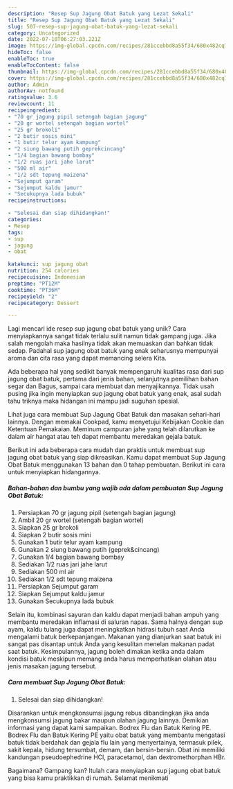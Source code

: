 ```yaml
---
description: "Resep Sup Jagung Obat Batuk yang Lezat Sekali"
title: "Resep Sup Jagung Obat Batuk yang Lezat Sekali"
slug: 507-resep-sup-jagung-obat-batuk-yang-lezat-sekali
category: Uncategorized
date: 2022-07-10T06:27:03.221Z
image: https://img-global.cpcdn.com/recipes/281ccebbd8a55f34/680x482cq70/sup-jagung-obat-batuk-foto-resep-utama.jpg
hideToc: false
enableToc: true
enableTocContent: false
thumbnail: https://img-global.cpcdn.com/recipes/281ccebbd8a55f34/680x482cq70/sup-jagung-obat-batuk-foto-resep-utama.jpg
cover: https://img-global.cpcdn.com/recipes/281ccebbd8a55f34/680x482cq70/sup-jagung-obat-batuk-foto-resep-utama.jpg
author: Admin
authorAv: notfound
ratingvalue: 3.6
reviewcount: 11
recipeingredient:
- "70 gr jagung pipil setengah bagian jagung"
- "20 gr wortel setengah bagian wortel"
- "25 gr brokoli"
- "2 butir sosis mini"
- "1 butir telur ayam kampung"
- "2 siung bawang putih geprekcincang"
- "1/4 bagian bawang bombay"
- "1/2 ruas jari jahe larut"
- "500 ml air"
- "1/2 sdt tepung maizena"
- "Sejumput garam"
- "Sejumput kaldu jamur"
- "Secukupnya lada bubuk"
recipeinstructions:

- "Selesai dan siap dihidangkan!"
categories:
- Resep
tags:
- sup
- jagung
- obat

katakunci: sup jagung obat 
nutrition: 254 calories
recipecuisine: Indonesian
preptime: "PT12M"
cooktime: "PT36M"
recipeyield: "2"
recipecategory: Dessert

---
```





Lagi mencari ide resep sup jagung obat batuk yang unik? Cara menyiapkannya sangat tidak terlalu sulit namun tidak gampang juga. Jika salah mengolah maka hasilnya tidak akan memuaskan dan bahkan tidak sedap. Padahal sup jagung obat batuk yang enak seharusnya mempunyai aroma dan cita rasa yang dapat memancing selera Kita.





Ada beberapa hal yang sedikit banyak mempengaruhi kualitas rasa dari sup jagung obat batuk, pertama dari jenis bahan, selanjutnya pemilihan bahan segar dan Bagus, sampai cara membuat dan menyajikannya. Tidak usah pusing jika ingin menyiapkan sup jagung obat batuk yang enak,      asal sudah tahu triknya maka hidangan ini mampu jadi suguhan spesial.














Lihat juga cara membuat Sup Jagung Obat Batuk dan masakan sehari-hari lainnya. Dengan memakai Cookpad, kamu menyetujui Kebijakan Cookie dan Ketentuan Pemakaian. Meminum campuran jahe yang telah dilarutkan ke dalam air hangat atau teh dapat membantu meredakan gejala batuk.






Berikut ini ada beberapa cara mudah dan praktis untuk membuat sup jagung obat batuk yang siap dikreasikan. Kamu dapat membuat Sup Jagung Obat Batuk menggunakan 13 bahan dan 0 tahap pembuatan. Berikut ini cara untuk menyiapkan hidangannya.

<!--inarticleads1-->

##### Bahan-bahan dan bumbu yang wajib ada dalam pembuatan Sup Jagung Obat Batuk:

1. Persiapkan 70 gr jagung pipil (setengah bagian jagung)
1. Ambil 20 gr wortel (setengah bagian wortel)
1. Siapkan 25 gr brokoli
1. Siapkan 2 butir sosis mini
1. Gunakan 1 butir telur ayam kampung
1. Gunakan 2 siung bawang putih (geprek&amp;cincang)
1. Gunakan 1/4 bagian bawang bombay
1. Sediakan 1/2 ruas jari jahe larut
1. Sediakan 500 ml air
1. Sediakan 1/2 sdt tepung maizena
1. Persiapkan Sejumput garam
1. Siapkan Sejumput kaldu jamur
1. Gunakan Secukupnya lada bubuk


Selain itu, kombinasi sayuran dan kaldu dapat menjadi bahan ampuh yang membantu meredakan inflamasi di saluran napas. Sama halnya dengan sup ayam, kaldu tulang juga dapat meningkatkan hidrasi tubuh saat Anda mengalami batuk berkepanjangan. Makanan yang dianjurkan saat batuk ini sangat pas disantap untuk Anda yang kesulitan menelan makanan padat saat batuk. Kesimpulannya, jagung boleh dimakan ketika anda dalam kondisi batuk meskipun memang anda harus memperhatikan olahan atau jenis masakan jagung tersebut. 

<!--inarticleads2-->

##### Cara membuat Sup Jagung Obat Batuk:


1. Selesai dan siap dihidangkan!

Disarankan untuk mengkonsumsi jagung rebus dibandingkan jika anda mengkonsumsi jagung bakar maupun olahan jagung lainnya. Demikian informasi yang dapat kami sampaikan. Bodrex Flu dan Batuk Kering PE. Bodrex Flu dan Batuk Kering PE yaitu obat batuk yang membantu mengatasi batuk tidak berdahak dan gejala flu lain yang menyertainya, termasuk pilek, sakit kepala, hidung tersumbat, demam, dan bersin-bersin. Obat ini memiliki kandungan pseudoephedrine HCl, paracetamol, dan dextromethorphan HBr. 

Bagaimana? Gampang kan? Itulah cara menyiapkan sup jagung obat batuk yang bisa kamu praktikkan di rumah. Selamat menikmati
